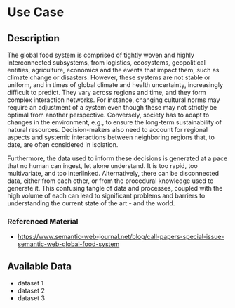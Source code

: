 # Use Case

## Description
The global food system is comprised of tightly woven and highly interconnected subsystems, from logistics, ecosystems, geopolitical entities, agriculture, economics and the events that impact them, such as climate change or disasters. However, these systems are not stable or uniform, and in times of global climate and health uncertainty, increasingly difficult to predict. They vary across regions and time, and they form complex interaction networks. For instance, changing cultural norms may require an adjustment of a system even though these may not strictly be optimal from another perspective. Conversely, society has to adapt to changes in the environment, e.g., to ensure the long-term sustainability of natural resources. Decision-makers also need to account for regional aspects and systemic interactions between neighboring regions that, to date, are often considered in isolation.

Furthermore, the data used to inform these decisions is generated at a pace that no human can ingest, let alone understand. It is too rapid, too multivariate, and too interlinked. Alternatively, there can be disconnected data, either from each other, or from the procedural knowledge used to generate it. This confusing tangle of data and processes, coupled with the high volume of each can lead to significant problems and barriers to understanding the current state of the art - and the world.

### Referenced Material
* https://www.semantic-web-journal.net/blog/call-papers-special-issue-semantic-web-global-food-system

## Available Data
* dataset 1
* dataset 2
* dataset 3
